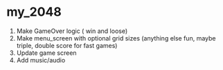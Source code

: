 # my_2048

1. Make GameOver logic ( win and loose)
2. Make menu_screen with optional grid sizes (anything else fun, maybe triple, double score for fast games)
3. Update game screen
4. Add music/audio